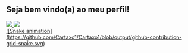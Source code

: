 ## Seja bem vindo(a) ao meu perfil!

<div>
  <a href="https://github.com/Cartaxo1">
  <img height="180em" src="https://github-readme-stats.vercel.app/api?username=Cartaxo1&show_icons=true&theme=midnight-purple&include_all_commits=true&count_private=true"/>
  <img height="180em" src="https://github-readme-stats.vercel.app/api/top-langs/?username=Cartaxo1&layout=compact&langs_count=7&theme=midnight-purple"/>
</div>

<div>
![Snake animation](https://github.com/Cartaxo1/Cartaxo1/blob/output/github-contribution-grid-snake.svg)
</div>

